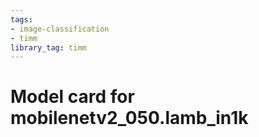 ```yaml
---
tags:
- image-classification
- timm
library_tag: timm
---
```

# Model card for mobilenetv2_050.lamb_in1k